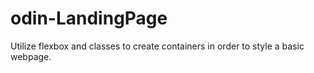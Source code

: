 # odin-LandingPage
Utilize flexbox and classes to create containers in order to style a basic webpage.